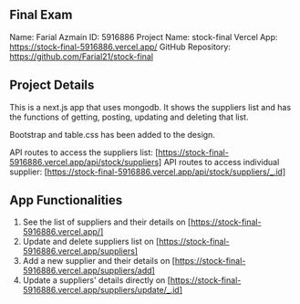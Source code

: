 ## Final Exam

Name: Farial Azmain
ID: 5916886
Project Name: stock-final
Vercel App: https://stock-final-5916886.vercel.app/
GitHub Repository: https://github.com/Farial21/stock-final

## Project Details
This is a next.js app that uses mongodb. It shows the suppliers list and has the functions of getting, posting, updating and deleting that list.

Bootstrap and table.css has been added to the design.

API routes to access the suppliers list: [https://stock-final-5916886.vercel.app/api/stock/suppliers]
API routes to access individual supplier: [https://stock-final-5916886.vercel.app/api/stock/suppliers/_.id]

## App Functionalities

1. See the list of suppliers and their details on [https://stock-final-5916886.vercel.app/]
2. Update and delete suppliers list on [https://stock-final-5916886.vercel.app/suppliers]
3. Add a new supplier and their details on [https://stock-final-5916886.vercel.app/suppliers/add]
4. Update a suppliers' details directly on [https://stock-final-5916886.vercel.app/suppliers/update/_.id]



